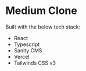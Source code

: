 # Medium Clone

Built with the below tech stack:

- React
- Typescript
- Sanity CMS
- Vercel
- Tailwinds CSS v3